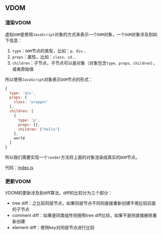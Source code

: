 ## VDOM

### 渲染VDOM

虚拟`DOM`是使用`JavaScript`对象的方式来表示一个`DOM`对象，一个`DOM`对象涉及到如下信息：
1. `type`：`DOM`节点的类型，比如：`p、div`...
2. `props`：属性，比如：`class、id`...
3. `children`：子节点，子节点可以是对象（对象包含`type、props、children`），或者原始值

所以使用`JavaScript`对象表示`DOM`节点的形式：
```js
{
  type: 'div',
  props: {
    class: 'wrapper'
  },
  children: [
    {
      type: 'p',
      props: {},
      children: ["hello"]
    },
    world
  ]
}
```

所以我们需要实现一个`render`方法将上面的对象渲染成真实的`DOM`节点。

代码：[index.js](./index.js)

### 更新VDOM

VDOM的更新涉及到diff算法。diff的比较分为三个部分：

- tree diff：之比较同层节点，如果同层节点不同则直接重新创建不用比较后面的子节点
- comment diff：如果是同类组件则按照tree diff比较，如果不是则直接删除重新创建
- element diff：使用key对同层节点进行比较
